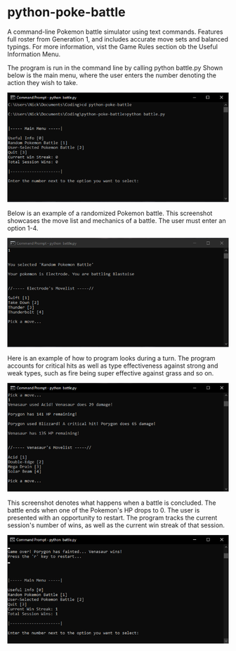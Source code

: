 # python-poke-battle
A command-line Pokemon battle simulator using text commands. Features full roster from Generation 1, 
and includes accurate move sets and balanced typings. For more information, vist the Game Rules section
ob the Useful Information Menu.

The program is run in the command line by calling python battle.py 
Shown below is the main menu, where the user enters the number denoting 
the action they wish to take.

<p align="center">
    <img src="screenshots/screenshot.png" />
</p>

Below is an example of a randomized Pokemon battle. This screenshot showcases
the move list and mechanics of a battle. The user must enter an option 1-4.

<p align="center">
    <img src="screenshots/screenshot2.png" />
</p>

Here is an example of how to program looks during a turn. The program accounts for critical hits
as well as type effectiveness against strong and weak types, such as fire being super effective against grass 
and so on.

<p align="center">
    <img src="screenshots/screenshot3.png" />
</p>

This screenshot denotes what happens when a battle is concluded. The battle ends when one of the Pokemon's HP drops to 0.
The user is presented with an opportunity to restart. The program tracks the current session's number of wins, as well as the
current win streak of that session.

<p align="center">
    <img src="screenshots/screenshot4.png" />
</p>